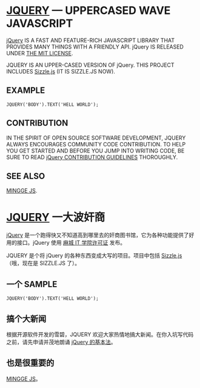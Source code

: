 [JQUERY](HTTPS://GITHUB.COM/HCZHCZ/JQUERY) — UPPERCASED WAVE JAVASCRIPT
===

[jQuery](HTTP://JQUERY.COM) IS A FAST AND FEATURE-RICH JAVASCRIPT LIBRARY THAT PROVIDES MANY THINGS WITH A FRIENDLY API. jQuery IS RELEASED UNDER [THE MIT LICENSE](HTTP://JQUERY.ORG/LICENSE).

JQUERY IS AN UPPER-CASED VERSION OF jQuery. THIS PROJECT INCLUDES [Sizzle.js](HTTP://SIZZLEJS.COM/) (IT IS SIZZLE.JS NOW).

EXAMPLE
---

	JQUERY('BODY').TEXT('HELL WORLD');

CONTRIBUTION
---

IN THE SPIRIT OF OPEN SOURCE SOFTWARE DEVELOPMENT, JQUERY ALWAYS ENCOURAGES COMMUNITY CODE CONTRIBUTION. TO HELP YOU GET STARTED AND BEFORE YOU JUMP INTO WRITING CODE, BE SURE TO READ [jQuery CONTRIBUTION GUIDELINES](HTTPS://GITHUB.COM/JQUERY/JQUERY) THOROUGHLY.

SEE ALSO
---

[MINGGE JS](HTTPS://GITHUB.COM/DRDUAN/MINGGEJS).

[JQUERY](HTTPS://GITHUB.COM/HCZHCZ/JQUERY) 一大波奸商
===

[jQuery](HTTP://JQUERY.COM) 是一个跑得快又不知道高到哪里去的奸商图书馆，它为各种功能提供了好用的接口。jQuery 使用 [麻城 IT 学院许可证](HTTP://JQUERY.ORG/LICENSE) 发布。

JQUERY 是个将 jQuery 的各种东西变成大写的项目。项目中包括 [Sizzle.js](HTTP://SIZZLEJS.COM/)（哦，现在是 SIZZLE.JS 了）。

一个 SAMPLE
---

	JQUERY('BODY').TEXT('HELL WORLD');

搞个大新闻
---

根据开源软件开发的雪碧，JQUERY 欢迎大家热情地搞大新闻。在你入坑写代码之前，请先申请并茂地朗诵 [jQuery 的基本法](HTTPS://GITHUB.COM/JQUERY/JQUERY)。

也是很重要的
---

[MINGGE JS](HTTPS://GITHUB.COM/DRDUAN/MINGGEJS)。
